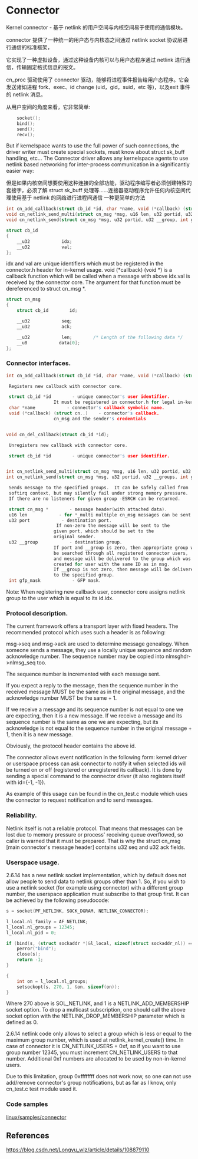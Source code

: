 # Connector

Kernel connector - 基于 netlink 的用户空间与内核空间易于使用的通信模块。

connector 提供了一种统一的用户态与内核态之间通过 netlink socket 协议层进行通信的标准框架，

它实现了一种虚拟设备，通过这种设备内核可以与用户态程序通过 netlink 进行通信，传输固定格式信息的报文。

cn_proc 驱动使用了 connector 驱动，能够将进程事件报告给用户态程序。它会发送诸如进程 fork、exec、id change (uid，gid，suid，etc 等)，以及exit 事件的 netlink 消息。



从用户空间的角度来看，它非常简单:

```c
    socket();
    bind();
    send();
    recv();
```

But if kernelspace wants to use the full power of such connections, the driver writer must create special sockets, must know about struct sk_buff
handling, etc...  The Connector driver allows any kernelspace agents to use netlink based networking for inter-process communication in a significantly easier way:

但是如果内核空间想要使用这种连接的全部功能，驱动程序编写者必须创建特殊的套接字，必须了解 struct sk_buff 处理等......连接器驱动程序允许任何内核空间代理使用基于 netlink 的网络进行进程间通信 一种更简单的方法

```c
int cn_add_callback(struct cb_id *id, char *name, void (*callback) (struct cn_msg *, struct netlink_skb_parms *));
void cn_netlink_send_multi(struct cn_msg *msg, u16 len, u32 portid, u32 __group, int gfp_mask);
void cn_netlink_send(struct cn_msg *msg, u32 portid, u32 __group, int gfp_mask);

struct cb_id
{
    __u32            idx;
    __u32            val;
};
```

idx and val are unique identifiers which must be registered in the connector.h header for in-kernel usage.  void (*callback) (void *) is a
callback function which will be called when a message with above idx.val is received by the connector core.  The argument for that function must be dereferenced to struct cn_msg *.

```c
struct cn_msg
{
    struct cb_id        id;

    __u32            seq;
    __u32            ack;

    __u32            len;        /* Length of the following data */
    __u8            data[0];
};
```

### Connector interfaces.

```c
int cn_add_callback(struct cb_id *id, char *name, void (*callback) (struct cn_msg *, struct netlink_skb_parms *));

 Registers new callback with connector core.

 struct cb_id *id        - unique connector's user identifier.
                  It must be registered in connector.h for legal in-kernel users.
 char *name            - connector's callback symbolic name.
 void (*callback) (struct cn..)    - connector's callback.
                  cn_msg and the sender's credentials


void cn_del_callback(struct cb_id *id);

 Unregisters new callback with connector core.

 struct cb_id *id        - unique connector's user identifier.


int cn_netlink_send_multi(struct cn_msg *msg, u16 len, u32 portid, u32 __groups, int gfp_mask);
int cn_netlink_send(struct cn_msg *msg, u32 portid, u32 __groups, int gfp_mask);

 Sends message to the specified groups.  It can be safely called from
 softirq context, but may silently fail under strong memory pressure.
 If there are no listeners for given group -ESRCH can be returned.

 struct cn_msg *        - message header(with attached data).
 u16 len            - for *_multi multiple cn_msg messages can be sent
 u32 port            - destination port.
                   If non-zero the message will be sent to the
                  given port, which should be set to the
                  original sender.
 u32 __group            - destination group.
                  If port and __group is zero, then appropriate group will
                  be searched through all registered connector users,
                  and message will be delivered to the group which was
                  created for user with the same ID as in msg.
                  If __group is not zero, then message will be delivered
                  to the specified group.
 int gfp_mask            - GFP mask.
```

 Note: When registering new callback user, connector core assigns netlink group to the user which is equal to its id.idx.

### Protocol description.

The current framework offers a transport layer with fixed headers.  The
recommended protocol which uses such a header is as following:

msg->seq and msg->ack are used to determine message genealogy.  When
someone sends a message, they use a locally unique sequence and random
acknowledge number.  The sequence number may be copied into
nlmsghdr->nlmsg_seq too.

The sequence number is incremented with each message sent.

If you expect a reply to the message, then the sequence number in the
received message MUST be the same as in the original message, and the
acknowledge number MUST be the same + 1.

If we receive a message and its sequence number is not equal to one we
are expecting, then it is a new message.  If we receive a message and
its sequence number is the same as one we are expecting, but its
acknowledge is not equal to the sequence number in the original
message + 1, then it is a new message.

Obviously, the protocol header contains the above id.

The connector allows event notification in the following form: kernel
driver or userspace process can ask connector to notify it when
selected ids will be turned on or off (registered or unregistered its
callback).  It is done by sending a special command to the connector
driver (it also registers itself with id={-1, -1}).

As example of this usage can be found in the cn_test.c module which
uses the connector to request notification and to send messages.

### Reliability.

Netlink itself is not a reliable protocol.  That means that messages can
be lost due to memory pressure or process' receiving queue overflowed,
so caller is warned that it must be prepared.  That is why the struct
cn_msg [main connector's message header] contains u32 seq and u32 ack
fields.

### Userspace usage.

2.6.14 has a new netlink socket implementation, which by default does not
allow people to send data to netlink groups other than 1.
So, if you wish to use a netlink socket (for example using connector)
with a different group number, the userspace application must subscribe to
that group first.  It can be achieved by the following pseudocode:

```c
s = socket(PF_NETLINK, SOCK_DGRAM, NETLINK_CONNECTOR);

l_local.nl_family = AF_NETLINK;
l_local.nl_groups = 12345;
l_local.nl_pid = 0;

if (bind(s, (struct sockaddr *)&l_local, sizeof(struct sockaddr_nl)) == -1) {
    perror("bind");
    close(s);
    return -1;
}

{
    int on = l_local.nl_groups;
    setsockopt(s, 270, 1, &on, sizeof(on));
}
```

Where 270 above is SOL_NETLINK, and 1 is a NETLINK_ADD_MEMBERSHIP socket
option.  To drop a multicast subscription, one should call the above socket
option with the NETLINK_DROP_MEMBERSHIP parameter which is defined as 0.

2.6.14 netlink code only allows to select a group which is less or equal to
the maximum group number, which is used at netlink_kernel_create() time.
In case of connector it is CN_NETLINK_USERS + 0xf, so if you want to use
group number 12345, you must increment CN_NETLINK_USERS to that number.
Additional 0xf numbers are allocated to be used by non-in-kernel users.

Due to this limitation, group 0xffffffff does not work now, so one can
not use add/remove connector's group notifications, but as far as I know, 
only cn_test.c test module used it.

### Code samples

[linux/samples/connector](https://github.com/torvalds/linux/tree/master/samples/connector)



## References

https://blog.csdn.net/Longyu_wlz/article/details/108879110